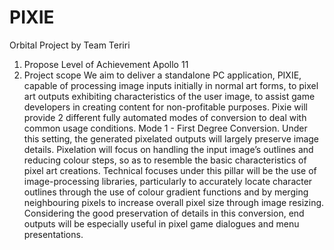 # PIXIE
Orbital Project by Team Teriri
1. Propose Level of Achievement
Apollo 11
2. Project scope
We aim to deliver a standalone PC application, PIXIE, capable of processing
image inputs initially in normal art forms, to pixel art outputs exhibiting
characteristics of the user image, to assist game developers in creating content for
non-profitable purposes.
Pixie will provide 2 different fully automated modes of conversion to deal with
common usage conditions.
Mode 1 - First Degree Conversion. Under this setting, the generated pixelated
outputs will largely preserve image details. Pixelation will focus on handling the input
image’s outlines and reducing colour steps, so as to resemble the basic
characteristics of pixel art creations. Technical focuses under this pillar will be the use
of image-processing libraries, particularly to accurately locate character outlines
through the use of colour gradient functions and by merging neighbouring pixels to
increase overall pixel size through image resizing. Considering the good preservation
of details in this conversion, end outputs will be especially useful in pixel game
dialogues and menu presentations.
